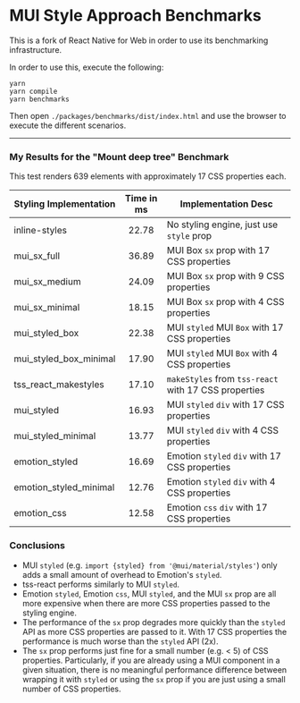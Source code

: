 # MUI Style Approach Benchmarks

This is a fork of React Native for Web in order to use its benchmarking infrastructure.

In order to use this, execute the following:
```
yarn
yarn compile
yarn benchmarks
```

Then open `./packages/benchmarks/dist/index.html` and use the browser to execute the different scenarios.

---

### My Results for the "Mount deep tree" Benchmark

This test renders 639 elements with approximately 17 CSS properties each.

| Styling Implementation | Time in ms | Implementation Desc |
|--------------------|:------------------:|-------|
| inline-styles | 22.78 | No styling engine, just use `style` prop |
| mui_sx_full | 36.89 | MUI Box `sx` prop with 17 CSS properties |
| mui_sx_medium | 24.09 | MUI Box `sx` prop with 9 CSS properties |
| mui_sx_minimal | 18.15 | MUI Box `sx` prop with 4 CSS properties |
| mui_styled_box | 22.38 | MUI `styled` MUI `Box` with 17 CSS properties |
| mui_styled_box_minimal | 17.90 | MUI `styled` MUI `Box` with 4 CSS properties |
| tss_react_makestyles | 17.10 | `makeStyles` from `tss-react` with 17 CSS properties |
| mui_styled | 16.93 | MUI `styled` `div`  with 17 CSS properties |
| mui_styled_minimal | 13.77 | MUI `styled` `div` with 4 CSS properties |
| emotion_styled | 16.69 | Emotion `styled` `div` with 17 CSS properties |
| emotion_styled_minimal | 12.76 | Emotion `styled` `div` with 4 CSS properties |
| emotion_css | 12.58 | Emotion `css` `div` with 17 CSS properties |

### Conclusions

- MUI `styled` (e.g. `import {styled} from '@mui/material/styles'`) only adds a small amount of overhead
to Emotion's `styled`.
- tss-react performs similarly to MUI `styled`.
- Emotion `styled`, Emotion `css`, MUI `styled`, and the MUI `sx` prop are all more expensive when there are 
more CSS properties passed to the styling engine.
- The performance of the `sx` prop degrades more quickly than the `styled` API as more
CSS properties are passed to it. With 17 CSS properties the performance is much worse than the `styled` API (2x).
- The `sx` prop performs just fine for a small number (e.g. < 5) of CSS properties. Particularly, if you
are already using a MUI component in a given situation, there is no meaningful performance difference
between wrapping it with `styled` or using the `sx` prop if you are just using a small number
of CSS properties.
